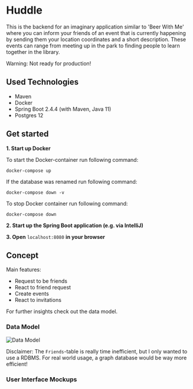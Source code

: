 # Huddle

This is the backend for an imaginary application similar to 'Beer With Me' where you can inform your friends of an event that is currently happening by sending them your location coordinates and a short description. These events can range from meeting up in the park to finding people to learn together in the library.

Warning: Not ready for production!

## Used Technologies

* Maven
* Docker
* Spring Boot 2.4.4 (with Maven, Java 11)
* Postgres 12

## Get started

**1. Start up Docker**

To start the Docker-container run following command:

```docker-compose up```

If the database was renamed run following command:

```docker-compose down -v```

To stop Docker container run following command:

```docker-compose down```

**2. Start up the Spring Boot application (e.g. via IntelliJ)**

**3. Open** `localhost:8080` **in your browser**
## Concept

Main features:
* Request to be friends
* React to friend request
* Create events
* React to invitations

For further insights check out the data model.

### Data Model

![Data Model](./assets/data_model.png)

Disclaimer: The `Friends`-table is really time inefficient, but I only wanted to use a RDBMS. For real world usage, a graph database would be way more efficient!

### User Interface Mockups